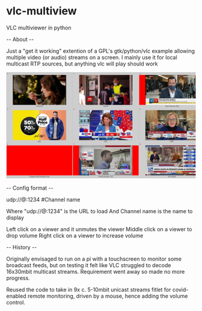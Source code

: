 # vlc-multiview
VLC multiviewer in python

-- About --

Just a "get it working" extention of a GPL's gtk/python/vlc example allowing multiple video (or audio) streams on a screen. 
I mainly use it for local multicast RTP sources, but anything vlc will play should work

![Sample view](mv.png)

-- Config format --

udp://@:1234 #Channel name

Where "udp://@:1234" is the URL to load
And Channel name is the name to display

Left click on a viewer and it unmutes the viewer
Middle click on a viewer to drop volume
Right click on a viewer to increase volume


-- History --

Originally envisaged to run on a pi with a touchscreen to monitor some broadcast feeds, but on testing it felt like VLC struggled to decode 16x30mbit multicast streams. Requirement went away so made no more progress. 

Reused the code to take in 9x c. 5-10mbit unicast streams fitlet for covid-enabled remote monitoring, driven by a mouse, hence adding the volume control. 


